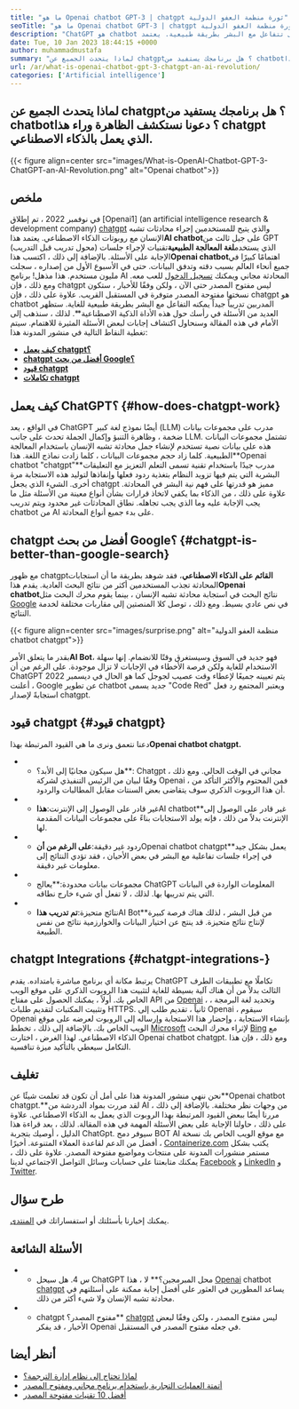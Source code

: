 ```yaml
---
title: "ما هو Openai chatbot GPT-3 | chatgpt ثورة منظمة العفو الدولية" 
seoTitle: "ما هو Openai chatbot GPT-3 | chatgpt ثورة منظمة العفو الدولية" 
description: "ChatGPT هو chatbot التي تعمل بالطاقة الذكاء الاصطناعى تتفاعل مع البشر بطريقة طبيعية. يعتمد Openai chatbot هذا على نموذج معالجة اللغة AI يسمى GPT-3." 
date: Tue, 10 Jan 2023 18:44:15 +0000
author: muhammadmustafa
summary: "لماذا يتحدث الجميع عن chatgpt؟ هل برنامجك يستفيد من chatbot؟ دعونا نستكشف الظاهرة وراء هذا chatgpt الذي يعمل بالذكاء الاصطناعي." 
url: /ar/what-is-openai-chatbot-gpt-3-chatgpt-an-ai-revolution/
categories: ['Artificial intelligence']
---
```


## لماذا يتحدث الجميع عن chatgpt؟ هل برنامجك يستفيد من chatbot؟ دعونا نستكشف الظاهرة وراء هذا chatgpt الذي يعمل بالذكاء الاصطناعي.

{{< figure align=center src="images/What-is-OpenAI-Chatbot-GPT-3-ChatGPT-an-AI-Revolution.png" alt="Openai chatbot">}}


## ملخص

في نوفمبر 2022 ، تم إطلاق [Openai1] (an artificial intelligence research & development company) [chatgpt][2] والذي يتيح للمستخدمين إجراء محادثات تشبه الإنسان مع روبوتات الذكاء الاصطناعي. يعتمد هذا**AI chatbot**على جيل ثالث من GPT (محول تدريب قبل التدريب) الذي يستخدم**لغة المعالجة الطبيعية**تقنيات لإجراء جلسات الإجابة على الأسئلة. بالإضافة إلى ذلك ، اكتسب هذا**Openai chatbot**اهتمامًا كبيرًا في جميع أنحاء العالم بسبب دقته وتدفق البيانات. حتى في الأسبوع الأول من إصداره ، سجلت مليون مستخدم. هذا مذهل!
برنامج AI المحادثة مجاني ويمكنك [تسجيل الدخول][3] للعب معه. ومع ذلك ، فإن chatgpt ليس مفتوح المصدر حتى الآن ، ولكن وفقًا للأخبار ، ستكون نسختها مفتوحة المصدر متوفرة في المستقبل القريب. علاوة على ذلك ، فإن chatgpt هو chatbot المدربين تدريباً جيداً يمكنه التفاعل مع البشر بطريقة طبيعية للغاية. ستظهر العديد من الأسئلة في رأسك حول هذه الأداة الذكية الاصطناعية**. لذلك ، سنذهب إلى الأمام في هذه المقالة وسنحاول اكتشاف إجابات لبعض الأسئلة المثيرة للاهتمام.
سيتم تغطية النقاط التالية في منشور المدونة هذا:
* **[كيف يعمل chatgpt؟][4]**
* **[chatgpt أفضل من بحث Google؟][5]**
* **[قيود chatgpt][6]**
* **[تكاملات chatgpt][7]**

## كيف يعمل ChatGPT؟   {#how-does-chatgpt-work}
في الواقع ، يعد ChatGPT أيضًا نموذج لغة كبير (LLM) مدرب على مجموعات بيانات ضخمة ، وظاهرة التنبؤ وإكمال الجملة تحدث على جانب LLM. تشتمل مجموعات البيانات هذه على بيانات نصية تستخدم لإنشاء جمل محادثة تشبه الإنسان باستخدام المعالجة الطبيعية. كلما زاد حجم مجموعات البيانات ، كلما زادت نماذج اللغة.
هذا**Openai chatbot "chatgpt"**مدرب جيدًا باستخدام تقنية تسمى التعلم التعزيز مع التعليقات البشرية التي يتم فيها تزويد النظام بتغذية ردود فعلها وإنفاذها لتوليد هذه الاستجابة مرة أخرى. الشيء الذي يجعل chatgpt مميز هو قدرتها على فهم نية البشر في المحادثة. علاوة على ذلك ، من الذكاء بما يكفي لاتخاذ قرارات بشأن أنواع معينة من الأسئلة مثل ما يجب الإجابة عليه وما الذي يجب تجاهله. نطاق المحادثات غير محدود ويتم تدريب chatbot من AI على بدء جميع أنواع المحادثة.

## chatgpt أفضل من بحث Google؟   {#chatgpt-is-better-than-google-search}
مع ظهور chatgpt**القائم على الذكاء الاصطناعي**، فقد شوهد بطريقة ما أن استجابات المحادثة تجذب المستخدمين أكثر من نتائج البحث العادية. يقدم هذا**Openai chatbot**نتائج البحث في استجابة محادثة تشبه الإنسان ، بينما يقوم محرك البحث مثل [Google][8] في نص عادي بسيط. ومع ذلك ، توصل كلا المنصتين إلى مقاربات مختلفة لخدمة النتائج.

{{< figure align=center src="images/surprise.png" alt="منظمة العفو الدولية chatbot chatgpt">}}

بقدر ما يتعلق الأمر**AI Bot**، فهو جديد في السوق وسيستغرق وقتًا للانضمام. إنها سهلة الاستخدام للغاية ولكن فرصة الأخطاء في الإجابات لا تزال موجودة. على الرغم من أن ChatGPT يتم تعيينه جميعًا لإعطاء وقت عصيب لجوجل كما هو الحال في ديسمبر 2022 ، أعلنت Google عن تطوير chatbot جديد يسمى "Code Red" ويعتبر المجتمع رد فعل استجابةً لإصدار chatgpt.

## قيود chatgpt   {#قيود chatgpt}
دعنا نتعمق ونرى ما هي القيود المرتبطة بهذا**Openai chatbot chatgpt.**
* * هل سيكون مجانيًا إلى الأبد؟**: Chatgpt مجاني في الوقت الحالي. ومع ذلك ، وفقًا لبيان من الرئيس التنفيذي لشركة Openai ، فمن المحتوم والأكثر التأكد من أن هذا الروبوت الذكري سوف يتقاضى بعض السنتات مقابل المطالبات والردود.
* * غير قادر على الوصول إلى الإنترنت:**هذا**AI chatbot**غير قادر على الوصول إلى الإنترنت بدلاً من ذلك ، فإنه يولد الاستجابات بناءً على مجموعات البيانات المقدمة لها.
* * ردود غير دقيقة:**على الرغم من أن**Openai chatbot chatgpt**يعمل بشكل جيد في إجراء جلسات تفاعلية مع البشر في بعض الأحيان ، فقد تؤدي النتائج إلى معلومات غير دقيقة.
* * مجموعات بيانات محدودة:**يعالج ChatGPT المعلومات الواردة في البيانات التي يتم تدريبها بها. لذلك ، لا تفعل أي شيء خارج نطاقه.
* * نتائج متحيزة:**تم تدريب هذا**AI Bot**من قبل البشر ، لذلك هناك فرصة كبيرة لإنتاج نتائج متحيزة. قد ينتج عن اختيار البيانات والخوارزمية نتائج من نفس الطبيعة.

## chatgpt Integrations   {#chatgpt-integrations-}
يرتبط مكانة أي برنامج مباشرة بامتداده. يقدم ChatGPT تكاملًا مع تطبيقات الطرف الثالث بدلاً من أن هناك آلية بسيطة للغاية لتثبيت هذا الروبوت الذكري على موقع الويب الخاص بك. أولاً ، يمكنك الحصول على مفتاح API من [Openai][1] ، وتحديد لغة البرمجة ، وتثبيت المكتبات لتقديم طلبات HTTPS. ثانياً ، تقديم طلب إلى Openai ، سيقوم Openai بإنشاء الاستجابة ، وإحضار هذا الاستجابة وإرساله إلى الروبوت لعرضه على موقع الويب الخاص بك.
بالإضافة إلى ذلك ، تخطط [Microsoft][9] لإثراء محرك البحث [Bing][10] مع الذكاء الاصطناعي. لهذا الغرض ، اختارت Openai chatbot chatgpt. ومع ذلك ، فإن هذا التكامل سيعطي بالتأكيد ميزة تنافسية.

## تغليف
نحن ننهي منشور المدونة هذا على أمل أن تكون قد تعلمت شيئًا عن**Openai chatbot chatgpt.**لقد مررت بمواد الدردشة من AI من وجهات نظر مختلفة. بالإضافة إلى ذلك ، مررنا أيضًا ببعض القيود المرتبطة بهذا الروبوت الذي يعمل به الذكاء الاصطناعي. علاوة على ذلك ، حاولنا الإجابة على بعض الأسئلة المهمة في هذه المقالة. لذلك ، بعد قراءة هذا الدليل ، أوصيك بتجربة ChatGpt. سيوفر دمج BOT AI مع موقع الويب الخاص بك نسخة أفضل من الدعم لقاعدة العملاء المتنوعة.
أخيرًا ، [Containerize.com][11] يكتب بشكل مستمر منشورات المدونة على منتجات ومواضيع مفتوحة المصدر. علاوة على ذلك ، يمكنك متابعتنا على حسابات وسائل التواصل الاجتماعي لدينا [Facebook][12] و [LinkedIn][13] و [Twitter][14].

## طرح سؤال
يمكنك إخبارنا بأسئلتك أو استفساراتك في [المنتدى][15].

## الأسئلة الشائعة
* * س 4. هل سيحل ChatGPT محل المبرمجين؟**
لا ، هذا [Openai][1] chatbot [chatgpt][2] يساعد المطورين في العثور على أفضل إجابة ممكنة على أسئلتهم في محادثة تشبه الإنسان ولا شيء أكثر من ذلك.
* * chatgpt مفتوح المصدر؟**
[chatgpt][2] ليس مفتوح المصدر ، ولكن وفقًا لبعض الأخبار ، قد يفكر Openai في جعله مفتوح المصدر في المستقبل.

## أنظر أيضا
  * [لماذا تحتاج إلى نظام إدارة الترجمة؟][16]
  * [أتمتة العمليات التجارية باستخدام برنامج مجاني ومفتوح المصدر][17]
  * [أفضل 10 تقنيات مفتوحة المصدر][18]

  
[1]: https://openai.com/
[2]: https://chat.openai.com/chat
[3]: https://chat.openai.com/
[4]: #How-does-ChatGPT-work
[5]: #ChatGPT-is-better-than-Google-Search
[6]: #Limitations-of-ChatGPT
[7]: #ChatGPT-integrations-
[8]: https://www.google.com/
[9]: https://www.microsoft.com/en-pk
[10]: https://www.bing.com/
[11]: https://www.containerize.com/
[12]: https://web.facebook.com/containerize
[13]: https://www.linkedin.com/company/containerize/
[14]: https://twitter.com/containerize_co
[15]: https://forum.containerize.com/
[16]: https://blog.containerize.com/software-development/why-do-you-need-a-translation-management-system/
[17]: https://blog.containerize.com/blogging/automate-business-operations-using-open-source-software/
[18]: https://blog.containerize.com/backup-and-sync-software/top-10-open-source-trending-technologies-of-2022/
